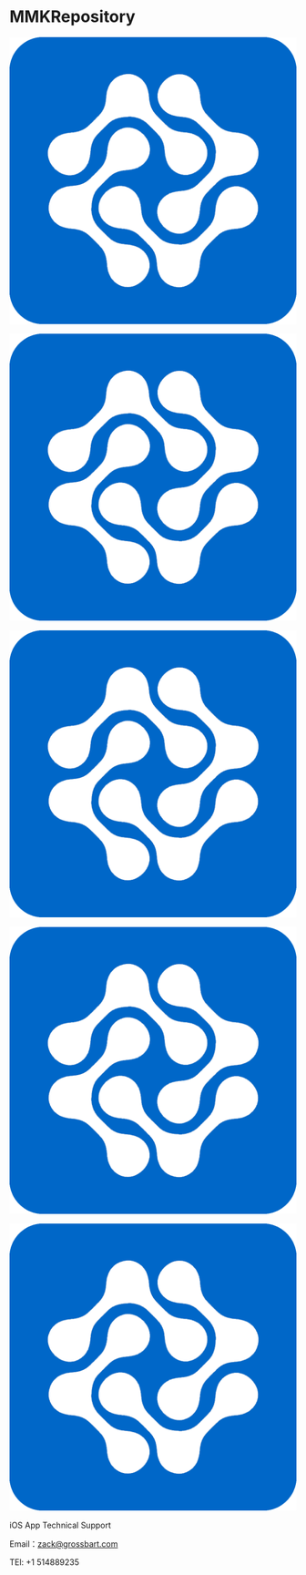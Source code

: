 # MMKRepository

![image](https://github.com/MMK460/MMKRepository/blob/master/555.png)

![image](https://github.com/MMK460/MMKRepository/blob/master/555.png)

![image](https://github.com/MMK460/MMKRepository/blob/master/555.png)

![image](https://github.com/MMK460/MMKRepository/blob/master/555.png)

![image](https://github.com/MMK460/MMKRepository/blob/master/555.png)





iOS App Technical Support

Email：zack@grossbart.com

TEl: +1 514889235
